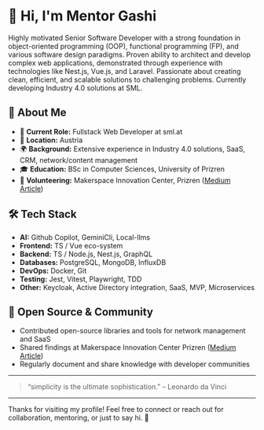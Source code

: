# 👋 Hi, I'm Mentor Gashi

Highly motivated Senior Software Developer with a strong foundation in object-oriented programming (OOP), functional programming (FP), and various software design paradigms. Proven ability to architect and develop complex web applications, demonstrated through experience with technologies like Nest.js, Vue.js, and Laravel. Passionate about creating clean, efficient, and scalable solutions to challenging problems. Currently developing Industry 4.0 solutions at SML.

## 🚀 About Me

- 🏢 **Current Role:** Fullstack Web Developer at sml.at
- 📍 **Location:** Austria
- 🌍 **Background:** Extensive experience in Industry 4.0 solutions, SaaS, CRM, network/content management
- 🎓 **Education:** BSc in Computer Sciences, University of Prizren
- 🌱 **Volunteering:** Makerspace Innovation Center, Prizren ([Medium Article](https://medium.com/@simultsop/makeathoni-në-makerspace-të-prizrenit-78a497cedb15))

## 🛠️ Tech Stack
- **AI:** Github Copilot, GeminiCli, Local-llms
- **Frontend:** TS / Vue eco-system
- **Backend:** TS / Node.js, Nest.js, GraphQL
- **Databases:** PostgreSQL, MongoDB, InfluxDB
- **DevOps:** Docker, Git
- **Testing:** Jest, Vitest, Playwright, TDD
- **Other:** Keycloak, Active Directory integration, SaaS, MVP, Microservices

## 🌱 Open Source & Community

- Contributed open-source libraries and tools for network management and SaaS
- Shared findings at Makerspace Innovation Center Prizren ([Medium Article](https://medium.com/@simultsop/makeathoni-në-makerspace-të-prizrenit-78a497cedb15))
- Regularly document and share knowledge with developer communities

---
> “simplicity is the ultimate sophistication.” – Leonardo da Vinci
---

Thanks for visiting my profile! Feel free to connect or reach out for collaboration, mentoring, or just to say hi. 🚀
